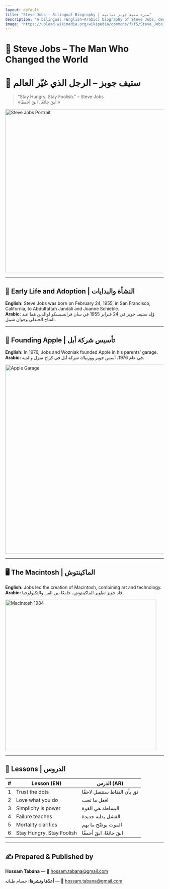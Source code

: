 ```yaml
---
layout: default
title: "Steve Jobs – Bilingual Biography | سيرة ستيف جوبز ثنائية"
description: "A bilingual (English–Arabic) biography of Steve Jobs, designed with Apple’s minimalist dark-glass aesthetic."
image: "https://upload.wikimedia.org/wikipedia/commons/f/f5/Steve_Jobs_Headshot_2010-CROP.jpg"
---
```


<div class="page-container" markdown="1">

# 🌟 Steve Jobs – The Man Who Changed the World  
# 🌟 ستيف جوبز – الرجل الذي غيّر العالم

> “Stay Hungry. Stay Foolish.” – Steve Jobs  
> «ابقَ جائعًا، ابقَ أحمقًا.»

<p class="center mt-6">
  <img src="https://upload.wikimedia.org/wikipedia/commons/f/f5/Steve_Jobs_Headshot_2010-CROP.jpg" alt="Steve Jobs Portrait" width="520" />
</p>

---

## 🧬 Early Life and Adoption | النشأة والبدايات
**English:** Steve Jobs was born on February 24, 1955, in San Francisco, California, to Abdulfattah Jandali and Joanne Schieble.  
**Arabic:** وُلِد ستيف جوبز في 24 فبراير 1955 في سان فرانسيسكو لوالدين هما عبد الفتاح الجندلي وجوان شيبل.

---

## 🍏 Founding Apple | تأسيس شركة أبل
**English:** In 1976, Jobs and Wozniak founded Apple in his parents’ garage.  
**Arabic:** في عام 1976، أسس جوبز ووزنياك شركة أبل في كراج منزل والديه.

<p class="center mt-6">
  <img src="https://upload.wikimedia.org/wikipedia/commons/d/d2/Apple_Garage_2016.jpg" alt="Apple Garage" width="600" />
</p>

---

## 🖥️ The Macintosh | الماكينتوش
**English:** Jobs led the creation of Macintosh, combining art and technology.  
**Arabic:** قاد جوبز تطوير الماكينتوش، جامعًا بين الفن والتكنولوجيا.

<p class="center mt-6">
  <img src="https://upload.wikimedia.org/wikipedia/commons/2/2e/Macintosh_128k_transparency.png" alt="Macintosh 1984" width="480" />
</p>

---

## 🧭 Lessons | الدروس
<div class="table-wrap">

| # | Lesson (EN) | الدرس (AR) |
|---|-------------|-------------|
| 1 | Trust the dots | ثق بأن النقاط ستتصل لاحقًا |
| 2 | Love what you do | افعل ما تحب |
| 3 | Simplicity is power | البساطة هي القوة |
| 4 | Failure teaches | الفشل بداية جديدة |
| 5 | Mortality clarifies | الموت يوضّح ما يهم |
| 6 | Stay Hungry, Stay Foolish | ابقَ جائعًا، ابقَ أحمقًا |

</div>

---

## ✍️ Prepared & Published by
**Hossam Tabana** — 📧 hossam.tabana@gmail.com

**أعدّها ونشرها:** حسام طبانه — 📧 hossam.tabana@gmail.com

</div>

